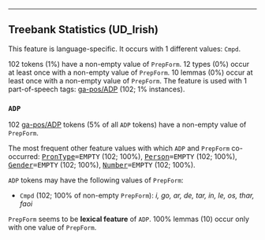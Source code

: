 

--------------------------------------------------------------------------------

## Treebank Statistics (UD_Irish)

This feature is language-specific.
It occurs with 1 different values: `Cmpd`.

102 tokens (1%) have a non-empty value of `PrepForm`.
12 types (0%) occur at least once with a non-empty value of `PrepForm`.
10 lemmas (0%) occur at least once with a non-empty value of `PrepForm`.
The feature is used with 1 part-of-speech tags: [ga-pos/ADP]() (102; 1% instances).

### `ADP`

102 [ga-pos/ADP]() tokens (5% of all `ADP` tokens) have a non-empty value of `PrepForm`.

The most frequent other feature values with which `ADP` and `PrepForm` co-occurred: <tt><a href="PronType.html">PronType</a>=EMPTY</tt> (102; 100%), <tt><a href="Person.html">Person</a>=EMPTY</tt> (102; 100%), <tt><a href="Gender.html">Gender</a>=EMPTY</tt> (102; 100%), <tt><a href="Number.html">Number</a>=EMPTY</tt> (102; 100%).

`ADP` tokens may have the following values of `PrepForm`:

* `Cmpd` (102; 100% of non-empty `PrepForm`): <em>i, go, ar, de, tar, in, le, os, thar, faoi</em>

`PrepForm` seems to be **lexical feature** of `ADP`. 100% lemmas (10) occur only with one value of `PrepForm`.

